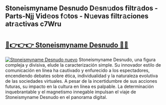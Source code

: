 ## Stoneismyname Desnudo D𝚎sn𝚞dos filtr𝚊dos - Parts-Njj Vid𝚎os f𝚘tos - N𝚞evas filtr𝚊ciones atr𝚊ctivas c7Wru

# <h2><a href="http://mbc8ih8.tromn.icu/?c=Stoneismyname+Desnudo">🔗👉👉👉 Stoneismyname Desnudo 🔗🔗</a></h2>

[![Stoneismyname Desnudo nuevo](https://i.imgur.com/pEAQMta.gif)](http://mbc8ih8.tromn.icu/?c=Stoneismyname+Desnudo)
Stoneismyname Desnudo, una figura compleja y divisiva, elude la caracterización simple. Su innovador estilo de comunicación en línea ha cautivado y enfurecido a los espectadores, encendiendo debates sobre ética, individualidad y la naturaleza evolutiva de las sociedades virtuales. A pesar de la incertidumbre de sus acciones futuras, su impacto en la cultura en línea es palpable. La determinación inquebrantable y el magnetismo innegable impulsan el viaje de Stoneismyname Desnudo en el panorama digital.
